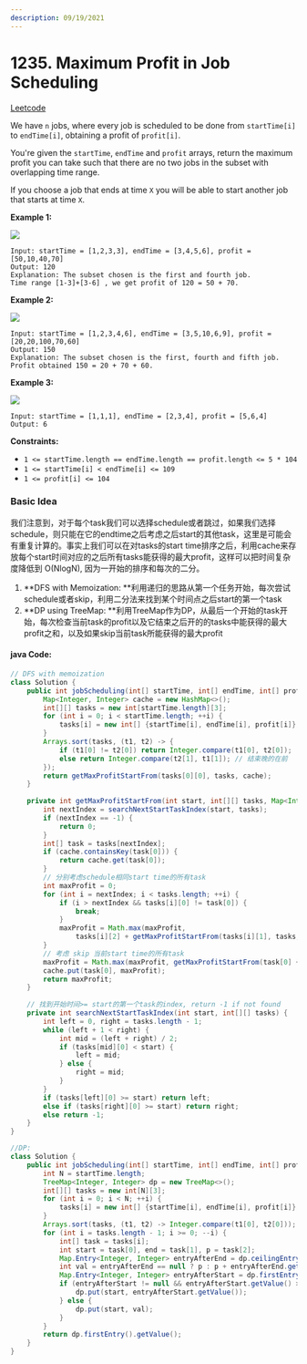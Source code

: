 ```yaml
---
description: 09/19/2021
---
```


# 1235. Maximum Profit in Job Scheduling

[Leetcode](https://leetcode.com/problems/maximum-profit-in-job-scheduling/)



We have `n` jobs, where every job is scheduled to be done from `startTime[i]` to `endTime[i]`, obtaining a profit of `profit[i]`.

You're given the `startTime`, `endTime` and `profit` arrays, return the maximum profit you can take such that there are no two jobs in the subset with overlapping time range.

If you choose a job that ends at time `X` you will be able to start another job that starts at time `X`.

**Example 1:**

![](https://assets.leetcode.com/uploads/2019/10/10/sample1\_1584.png)

```
Input: startTime = [1,2,3,3], endTime = [3,4,5,6], profit = [50,10,40,70]
Output: 120
Explanation: The subset chosen is the first and fourth job. 
Time range [1-3]+[3-6] , we get profit of 120 = 50 + 70.
```

**Example 2:**

![](https://assets.leetcode.com/uploads/2019/10/10/sample22\_1584.png)

```
Input: startTime = [1,2,3,4,6], endTime = [3,5,10,6,9], profit = [20,20,100,70,60]
Output: 150
Explanation: The subset chosen is the first, fourth and fifth job. 
Profit obtained 150 = 20 + 70 + 60.
```

**Example 3:**

![](https://assets.leetcode.com/uploads/2019/10/10/sample3\_1584.png)

```
Input: startTime = [1,1,1], endTime = [2,3,4], profit = [5,6,4]
Output: 6
```

**Constraints:**

* `1 <= startTime.length == endTime.length == profit.length <= 5 * 104`
* `1 <= startTime[i] < endTime[i] <= 109`
* `1 <= profit[i] <= 104`

### Basic Idea

我们注意到，对于每个task我们可以选择schedule或者跳过，如果我们选择schedule，则只能在它的endtime之后考虑之后start的其他task，这里是可能会有重复计算的。事实上我们可以在对tasks的start time排序之后，利用cache来存放每个start时间对应的之后所有tasks能获得的最大profit，这样可以把时间复杂度降低到 O(NlogN), 因为一开始的排序和每次的二分。

1. **DFS with Memoization: **利用递归的思路从第一个任务开始，每次尝试schedule或者skip，利用二分法来找到某个时间点之后start的第一个task
2. **DP using TreeMap: **利用TreeMap作为DP，从最后一个开始的task开始，每次检查当前task的profit以及它结束之后开的的tasks中能获得的最大profit之和，以及如果skip当前task所能获得的最大profit

#### java Code:

```java
// DFS with memoization
class Solution {
    public int jobScheduling(int[] startTime, int[] endTime, int[] profit) {
        Map<Integer, Integer> cache = new HashMap<>();
        int[][] tasks = new int[startTime.length][3];
        for (int i = 0; i < startTime.length; ++i) {
            tasks[i] = new int[] {startTime[i], endTime[i], profit[i]};
        }
        Arrays.sort(tasks, (t1, t2) -> {
            if (t1[0] != t2[0]) return Integer.compare(t1[0], t2[0]);
            else return Integer.compare(t2[1], t1[1]); // 结束晚的在前
        });
        return getMaxProfitStartFrom(tasks[0][0], tasks, cache);
    }
    
    private int getMaxProfitStartFrom(int start, int[][] tasks, Map<Integer, Integer> cache) {
        int nextIndex = searchNextStartTaskIndex(start, tasks);
        if (nextIndex == -1) {
            return 0;
        }
        int[] task = tasks[nextIndex];
        if (cache.containsKey(task[0])) {
            return cache.get(task[0]);
        }
        // 分别考虑schedule相同start time的所有task
        int maxProfit = 0;
        for (int i = nextIndex; i < tasks.length; ++i) {
            if (i > nextIndex && tasks[i][0] != task[0]) {
                break;
            }
            maxProfit = Math.max(maxProfit, 
                tasks[i][2] + getMaxProfitStartFrom(tasks[i][1], tasks, cache));
        }
        // 考虑 skip 当前start time的所有task
        maxProfit = Math.max(maxProfit, getMaxProfitStartFrom(task[0] + 1, tasks, cache));
        cache.put(task[0], maxProfit);
        return maxProfit;
    }
    
    // 找到开始时间>= start的第一个task的index, return -1 if not found
    private int searchNextStartTaskIndex(int start, int[][] tasks) {
        int left = 0, right = tasks.length - 1;
        while (left + 1 < right) {
            int mid = (left + right) / 2;
            if (tasks[mid][0] < start) {
                left = mid;
            } else {
                right = mid;
            }
        }
        if (tasks[left][0] >= start) return left;
        else if (tasks[right][0] >= start) return right;
        else return -1;
    }
}

//DP:
class Solution {
    public int jobScheduling(int[] startTime, int[] endTime, int[] profit) {
        int N = startTime.length;
        TreeMap<Integer, Integer> dp = new TreeMap<>();
        int[][] tasks = new int[N][3];
        for (int i = 0; i < N; ++i) {
            tasks[i] = new int[] {startTime[i], endTime[i], profit[i]};
        }
        Arrays.sort(tasks, (t1, t2) -> Integer.compare(t1[0], t2[0]));
        for (int i = tasks.length - 1; i >= 0; --i) {
            int[] task = tasks[i];
            int start = task[0], end = task[1], p = task[2];
            Map.Entry<Integer, Integer> entryAfterEnd = dp.ceilingEntry(end);
            int val = entryAfterEnd == null ? p : p + entryAfterEnd.getValue();
            Map.Entry<Integer, Integer> entryAfterStart = dp.firstEntry();
            if (entryAfterStart != null && entryAfterStart.getValue() > val) {
                dp.put(start, entryAfterStart.getValue());
            } else {
                dp.put(start, val);
            }
        }
        return dp.firstEntry().getValue();
    }
}
```
